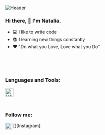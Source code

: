 ![Header](https://github.com/Dv-nn/Dv-nn/blob/main/assets/img.gif)


### Hi there, 👋 I'm Natalia.

- :computer: I like to write code
- :books: I learning new things constantly
- :hearts: "Do what you Love, Love what you Do"


<br>
<br>
<br>

### Languages and Tools:

<img align='left' alt='HTML' width='26px' src=''>

<br>
<br>
<br>

### Follow me:

[<img align='left' alt='Dv-nn | Instagram' width='22px' src=''/>][Instagram]




